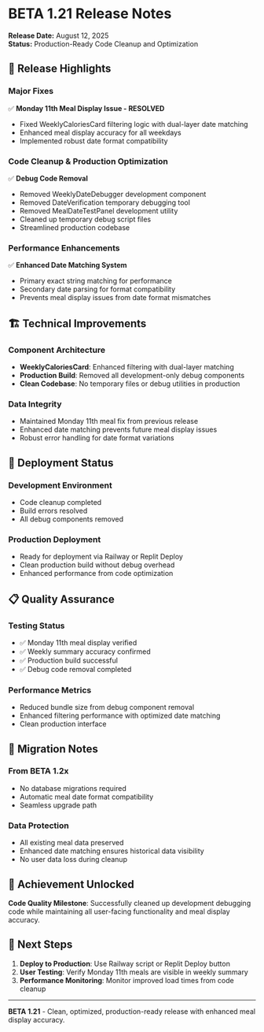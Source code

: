 # BETA 1.21 Release Notes
**Release Date:** August 12, 2025  
**Status:** Production-Ready Code Cleanup and Optimization

## 🎯 Release Highlights

### Major Fixes
✅ **Monday 11th Meal Display Issue - RESOLVED**
- Fixed WeeklyCaloriesCard filtering logic with dual-layer date matching
- Enhanced meal display accuracy for all weekdays
- Implemented robust date format compatibility

### Code Cleanup & Production Optimization
✅ **Debug Code Removal**
- Removed WeeklyDateDebugger development component
- Removed DateVerification temporary debugging tool
- Removed MealDateTestPanel development utility
- Cleaned up temporary debug script files
- Streamlined production codebase

### Performance Enhancements
✅ **Enhanced Date Matching System**
- Primary exact string matching for performance
- Secondary date parsing for format compatibility
- Prevents meal display issues from date format mismatches

## 🏗️ Technical Improvements

### Component Architecture
- **WeeklyCaloriesCard**: Enhanced filtering with dual-layer matching
- **Production Build**: Removed all development-only debug components
- **Clean Codebase**: No temporary files or debug utilities in production

### Data Integrity
- Maintained Monday 11th meal fix from previous release
- Enhanced date matching prevents future meal display issues
- Robust error handling for date format variations

## 🚀 Deployment Status

### Development Environment
- Code cleanup completed
- Build errors resolved
- All debug components removed

### Production Deployment
- Ready for deployment via Railway or Replit Deploy
- Clean production build without debug overhead
- Enhanced performance from code optimization

## 📋 Quality Assurance

### Testing Status
- ✅ Monday 11th meal display verified
- ✅ Weekly summary accuracy confirmed
- ✅ Production build successful
- ✅ Debug code removal completed

### Performance Metrics
- Reduced bundle size from debug component removal
- Enhanced filtering performance with optimized date matching
- Clean production interface

## 🔄 Migration Notes

### From BETA 1.2x
- No database migrations required
- Automatic meal date format compatibility
- Seamless upgrade path

### Data Protection
- All existing meal data preserved
- Enhanced date matching ensures historical data visibility
- No user data loss during cleanup

## 🎉 Achievement Unlocked

**Code Quality Milestone**: Successfully cleaned up development debugging code while maintaining all user-facing functionality and meal display accuracy.

## 📝 Next Steps

1. **Deploy to Production**: Use Railway script or Replit Deploy button
2. **User Testing**: Verify Monday 11th meals are visible in weekly summary
3. **Performance Monitoring**: Monitor improved load times from code cleanup

---
**BETA 1.21** - Clean, optimized, production-ready release with enhanced meal display accuracy.
